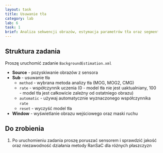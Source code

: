 ```yaml
---
layout: task
title: Usuwanie tła
category: lab
lab: 6
task: 1
brief: Analiza sekwencji obrazów, estymacja parametrów tła oraz segmentacja obiektów ruchomych
---
```


## Struktura zadania

Proszę uruchomić zadanie `BackgroundEstimation.xml`

   * **Source** - pozyskiwanie obrazów z sensora
   * **Sub** - usuwanie tła
      * `method` - wybrana metoda analizy tła (MOG, MOG2, CMG)
      * `rate` - współczynnik uczenia (0 - model tła nie jest uaktualniany, 
                 100 - model tła jest całkowicie zależny od ostatniego obrazu)
      * `automatic` - używaj automatycznie wyznaczonego współczynnika `rate`
      * `reset` - wyczyść model tła 
   * **Window** - wyświetlanie obrazu wejściowego oraz maski ruchu

## Do zrobienia

1. Po uruchomieniu zadania proszę poruszać sensorem i sprawdzić jakość oraz
   niezawodność działania metody RanSaC dla różnych płaszczyzn
